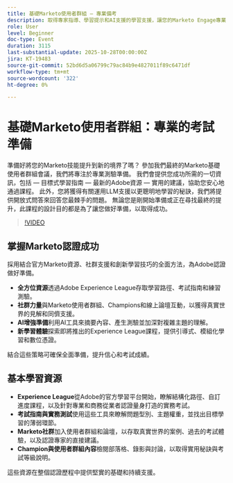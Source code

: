 ```yaml
---
title: 基礎Marketo使用者群組 — 專業備考
description: 取得專家指導、學習提示和AI支援的學習支援，讓您的Marketo Engage專業考試充滿信心地在這場聚焦的準備工作階段中取得勝利。
role: User
level: Beginner
doc-type: Event
duration: 3115
last-substantial-update: 2025-10-28T00:00:00Z
jira: KT-19483
source-git-commit: 52bd6d5a06799c79ac84b9e4827011f89c6471df
workflow-type: tm+mt
source-wordcount: '322'
ht-degree: 0%

---
```



# 基礎Marketo使用者群組：專業的考試準備

準備好將您的Marketo技能提升到新的境界了嗎？ 參加我們最終的Marketo基礎使用者群組會議，我們將專注於專業測驗準備。 我們會提供您成功所需的一切資訊，包括 — 目標式學習指南 — 最新的Adobe資源 — 實用的建議，協助您安心地通過課程。 此外，您將獲得有關運用LLM支援以更聰明地學習的秘訣，我們將提供開放式問答來回答您最棘手的問題。 無論您是剛開始準備或正在尋找最終的提升，此課程的設計目的都是為了讓您做好準備，以取得成功。

>[!VIDEO](https://video.tv.adobe.com/v/3476232/?learn=on&enablevpops)

## 掌握Marketo認證成功

採用結合官方Marketo資源、社群支援和創新學習技巧的全面方法，為Adobe認證做好準備。

* **全方位資源**&#x200B;透過Adobe Experience League存取學習路徑、考試指南和練習測驗。
* **社群力量**&#x200B;與Marketo使用者群組、Champions和線上論壇互動，以獲得真實世界的見解和同儕支援。
* **AI增強準備**&#x200B;利用AI工具來摘要內容、產生測驗並加深對複雜主題的理解。
* **新學習體驗**&#x200B;探索即將推出的Experience League課程，提供引導式、模組化學習和數位憑證。

結合這些策略可確保全面準備，提升信心和考試成績。

## 基本學習資源

* **Experience League**&#x200B;從Adobe的官方學習平台開始，瞭解結構化路徑、自訂進度課程，以及針對專業和商務從業者認證量身打造的實務考試。
* **考試指南與實務測試**&#x200B;使用這些工具來瞭解問題型別、主題權重，並找出目標學習的薄弱環節。
* **Marketo社群**&#x200B;加入使用者群組和論壇，以存取真實世界的案例、過去的考試體驗，以及認證專家的直接建議。
* **Champion與使用者群組內容**&#x200B;檢閱部落格、錄影與討論，以取得實用秘訣與考試等級說明。

這些資源在整個認證歷程中提供堅實的基礎和持續支援。

